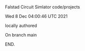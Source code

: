 Falstad Circuit Simlator code/projects

Wed  8 Dec 04:00:46 UTC 2021

locally authored

On branch main

END.

